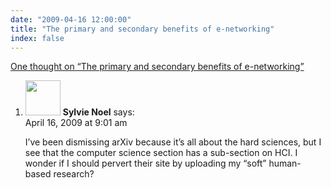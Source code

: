 ```yaml
---
date: "2009-04-16 12:00:00"
title: "The primary and secondary benefits of e-networking"
index: false
---
```


[One thought on &ldquo;The primary and secondary benefits of e-networking&rdquo;](/lemire/blog/2009/04-16-the-primary-and-secondary-benefits-of-e-networking)

<ol class="comment-list">
<li id="comment-50870" class="comment even thread-even depth-1">
<div class="comment-author vcard">
<img alt src="https://secure.gravatar.com/avatar/ed7e4cf9e8ba22e8a8f7e4e01e036708?s=56&#038;d=mm&#038;r=g" srcset="https://secure.gravatar.com/avatar/ed7e4cf9e8ba22e8a8f7e4e01e036708?s=112&#038;d=mm&#038;r=g 2x" class="avatar avatar-56 photo" height="56" width="56" decoding="async" /> <b class="fn">Sylvie Noel</b> <span class="says">says:</span> </div>
<div class="comment-metadata"><time datetime="2009-04-16T09:01:03+00:00">April 16, 2009 at 9:01 am</time></a> </div>
<div class="comment-content">
<p>I&rsquo;ve been dismissing arXiv because it&rsquo;s all about the hard sciences, but I see that the computer science section has a sub-section on HCI. I wonder if I should pervert their site by uploading my &ldquo;soft&rdquo; human-based research?</p>
</div>
</li>
</ol>
